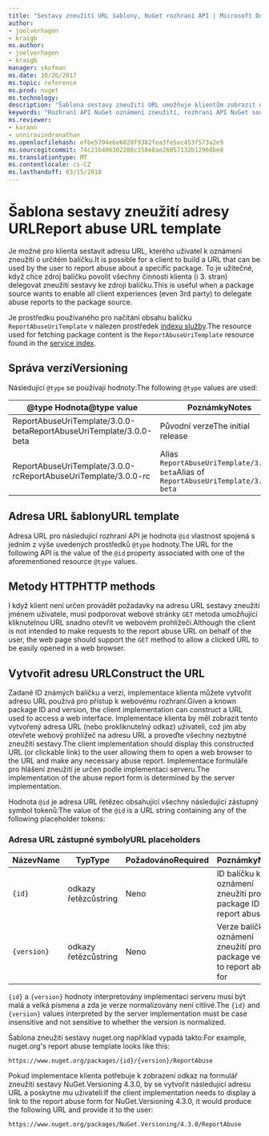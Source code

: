 ```yaml
---
title: "Sestavy zneužití URL šablony, NuGet rozhraní API | Microsoft Docs"
author:
- joelverhagen
- kraigb
ms.author:
- joelverhagen
- kraigb
manager: skofman
ms.date: 10/26/2017
ms.topic: reference
ms.prod: nuget
ms.technology: 
description: "Šablona sestavy zneužití URL umožňuje klientům zobrazit odkaz v jejich uživatelského rozhraní."
keywords: "Rozhraní API NuGet oznámení zneužití, rozhraní API NuGet souboru předpisy, šablona adresy URL sestavy nuget.org"
ms.reviewer:
- karann
- unniravindranathan
ms.openlocfilehash: efbe5704e6e6028f9382fea3fe5ec453f573a2e9
ms.sourcegitcommit: 74c21b406302288c158e8ae26057132b12960be8
ms.translationtype: MT
ms.contentlocale: cs-CZ
ms.lasthandoff: 03/15/2018
---
```

# <a name="report-abuse-url-template"></a><span data-ttu-id="164f2-104">Šablona sestavy zneužití adresy URL</span><span class="sxs-lookup"><span data-stu-id="164f2-104">Report abuse URL template</span></span>

<span data-ttu-id="164f2-105">Je možné pro klienta sestavit adresu URL, kterého uživatel k oznámení zneužití o určitém balíčku.</span><span class="sxs-lookup"><span data-stu-id="164f2-105">It is possible for a client to build a URL that can be used by the user to report abuse about a specific package.</span></span> <span data-ttu-id="164f2-106">To je užitečné, když chce zdroj balíčku povolit všechny činnosti klienta (i 3. stran) delegovat zneužití sestavy ke zdroji balíčku.</span><span class="sxs-lookup"><span data-stu-id="164f2-106">This is useful when a package source wants to enable all client experiences (even 3rd party) to delegate abuse reports to the package source.</span></span>

<span data-ttu-id="164f2-107">Je prostředku používaného pro načítání obsahu balíčku `ReportAbuseUriTemplate` v nalezen prostředek [indexu služby](service-index.md).</span><span class="sxs-lookup"><span data-stu-id="164f2-107">The resource used for fetching package content is the `ReportAbuseUriTemplate` resource found in the [service index](service-index.md).</span></span>

## <a name="versioning"></a><span data-ttu-id="164f2-108">Správa verzí</span><span class="sxs-lookup"><span data-stu-id="164f2-108">Versioning</span></span>

<span data-ttu-id="164f2-109">Následující `@type` se používají hodnoty:</span><span class="sxs-lookup"><span data-stu-id="164f2-109">The following `@type` values are used:</span></span>

<span data-ttu-id="164f2-110">@type Hodnota</span><span class="sxs-lookup"><span data-stu-id="164f2-110">@type value</span></span>                       | <span data-ttu-id="164f2-111">Poznámky</span><span class="sxs-lookup"><span data-stu-id="164f2-111">Notes</span></span>
--------------------------------- | -----
<span data-ttu-id="164f2-112">ReportAbuseUriTemplate/3.0.0-beta</span><span class="sxs-lookup"><span data-stu-id="164f2-112">ReportAbuseUriTemplate/3.0.0-beta</span></span> | <span data-ttu-id="164f2-113">Původní verze</span><span class="sxs-lookup"><span data-stu-id="164f2-113">The initial release</span></span>
<span data-ttu-id="164f2-114">ReportAbuseUriTemplate/3.0.0-rc</span><span class="sxs-lookup"><span data-stu-id="164f2-114">ReportAbuseUriTemplate/3.0.0-rc</span></span>   | <span data-ttu-id="164f2-115">Alias `ReportAbuseUriTemplate/3.0.0-beta`</span><span class="sxs-lookup"><span data-stu-id="164f2-115">Alias of `ReportAbuseUriTemplate/3.0.0-beta`</span></span>

## <a name="url-template"></a><span data-ttu-id="164f2-116">Adresa URL šablony</span><span class="sxs-lookup"><span data-stu-id="164f2-116">URL template</span></span>

<span data-ttu-id="164f2-117">Adresa URL pro následující rozhraní API je hodnota `@id` vlastnost spojená s jedním z výše uvedených prostředků `@type` hodnoty.</span><span class="sxs-lookup"><span data-stu-id="164f2-117">The URL for the following API is the value of the `@id` property associated with one of the aforementioned resource `@type` values.</span></span>

## <a name="http-methods"></a><span data-ttu-id="164f2-118">Metody HTTP</span><span class="sxs-lookup"><span data-stu-id="164f2-118">HTTP methods</span></span>

<span data-ttu-id="164f2-119">I když klient není určen provádět požadavky na adresu URL sestavy zneužití jménem uživatele, musí podporovat webové stránky `GET` metoda umožňující kliknutelnou URL snadno otevřít ve webovém prohlížeči.</span><span class="sxs-lookup"><span data-stu-id="164f2-119">Although the client is not intended to make requests to the report abuse URL on behalf of the user, the web page should support the `GET` method to allow a clicked URL to be easily opened in a web browser.</span></span>

## <a name="construct-the-url"></a><span data-ttu-id="164f2-120">Vytvořit adresu URL</span><span class="sxs-lookup"><span data-stu-id="164f2-120">Construct the URL</span></span>

<span data-ttu-id="164f2-121">Zadané ID známých balíčku a verzi, implementace klienta můžete vytvořit adresu URL používá pro přístup k webovému rozhraní.</span><span class="sxs-lookup"><span data-stu-id="164f2-121">Given a known package ID and version, the client implementation can construct a URL used to access a web interface.</span></span> <span data-ttu-id="164f2-122">Implementace klienta by měl zobrazit tento vytvořený adresa URL (nebo prokliknutelný odkaz) uživateli, což jim aby otevřete webový prohlížeč na adresu URL a proveďte všechny nezbytné zneužití sestavy.</span><span class="sxs-lookup"><span data-stu-id="164f2-122">The client implementation should display this constructed URL (or clickable link) to the user allowing them to open a web browser to the URL and make any necessary abuse report.</span></span> <span data-ttu-id="164f2-123">Implementace formuláře pro hlášení zneužití je určen podle implementaci serveru.</span><span class="sxs-lookup"><span data-stu-id="164f2-123">The implementation of the abuse report form is determined by the server implementation.</span></span>

<span data-ttu-id="164f2-124">Hodnota `@id` je adresa URL řetězec obsahující všechny následující zástupný symbol tokenů:</span><span class="sxs-lookup"><span data-stu-id="164f2-124">The value of the `@id` is a URL string containing any of the following placeholder tokens:</span></span>

### <a name="url-placeholders"></a><span data-ttu-id="164f2-125">Adresa URL zástupné symboly</span><span class="sxs-lookup"><span data-stu-id="164f2-125">URL placeholders</span></span>

<span data-ttu-id="164f2-126">Název</span><span class="sxs-lookup"><span data-stu-id="164f2-126">Name</span></span>        | <span data-ttu-id="164f2-127">Typ</span><span class="sxs-lookup"><span data-stu-id="164f2-127">Type</span></span>    | <span data-ttu-id="164f2-128">Požadováno</span><span class="sxs-lookup"><span data-stu-id="164f2-128">Required</span></span> | <span data-ttu-id="164f2-129">Poznámky</span><span class="sxs-lookup"><span data-stu-id="164f2-129">Notes</span></span>
----------- | ------- | -------- | -----
`{id}`      | <span data-ttu-id="164f2-130">odkazy řetězců</span><span class="sxs-lookup"><span data-stu-id="164f2-130">string</span></span>  | <span data-ttu-id="164f2-131">Ne</span><span class="sxs-lookup"><span data-stu-id="164f2-131">no</span></span>       | <span data-ttu-id="164f2-132">ID balíčku k oznámení zneužití pro</span><span class="sxs-lookup"><span data-stu-id="164f2-132">The package ID to report abuse for</span></span>
`{version}` | <span data-ttu-id="164f2-133">odkazy řetězců</span><span class="sxs-lookup"><span data-stu-id="164f2-133">string</span></span>  | <span data-ttu-id="164f2-134">Ne</span><span class="sxs-lookup"><span data-stu-id="164f2-134">no</span></span>       | <span data-ttu-id="164f2-135">Verze balíčku k oznámení zneužití pro</span><span class="sxs-lookup"><span data-stu-id="164f2-135">The package version to report abuse for</span></span>

<span data-ttu-id="164f2-136">`{id}` a `{version}` hodnoty interpretovány implementací serveru musí být malá a velká písmena a zda je verze normalizovány není citlivé.</span><span class="sxs-lookup"><span data-stu-id="164f2-136">The `{id}` and `{version}` values interpreted by the server implementation must be case insensitive and not sensitive to whether the version is normalized.</span></span>

<span data-ttu-id="164f2-137">Šablona zneužití sestavy nuget.org například vypadá takto:</span><span class="sxs-lookup"><span data-stu-id="164f2-137">For example, nuget.org's report abuse template looks like this:</span></span>

    https://www.nuget.org/packages/{id}/{version}/ReportAbuse

<span data-ttu-id="164f2-138">Pokud implementace klienta potřebuje k zobrazení odkaz na formulář zneužití sestavy NuGet.Versioning 4.3.0, by se vytvořit následující adresu URL a poskytne mu uživateli:</span><span class="sxs-lookup"><span data-stu-id="164f2-138">If the client implementation needs to display a link to the report abuse form for NuGet.Versioning 4.3.0, it would produce the following URL and provide it to the user:</span></span>

    https://www.nuget.org/packages/NuGet.Versioning/4.3.0/ReportAbuse
